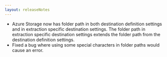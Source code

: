 ```yaml
---
layout: releaseNotes
---
```


- Azure Storage now has folder path in both destination definition settings and in extraction specific destination settings. The folder path in extraction specific destination settings extends the folder path from the destination definition settings.
- Fixed a bug where using some special characters in folder paths would cause an error.